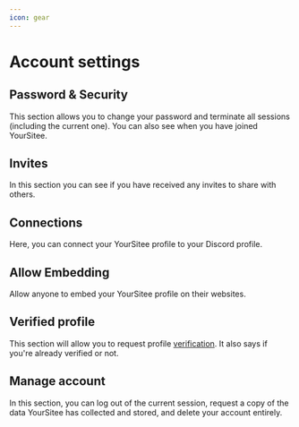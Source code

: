 ```yaml
---
icon: gear
---
```


# Account settings

## Password & Security&#x20;

This section allows you to change your password and terminate all sessions (including the current one). You can also see when you have joined YourSitee.

## Invites

In this section you can see if you have received any invites to share with others.

## Connections

Here, you can connect your YourSitee profile to your Discord profile.

## Allow Embedding

Allow anyone to embed your YourSitee profile on their websites.

## Verified profile

This section will allow you to request profile [verification](broken-reference). It also says if you're already verified or not.

## Manage account

In this section, you can log out of the current session, request a copy of the data YourSitee has collected and stored, and delete your account entirely.
